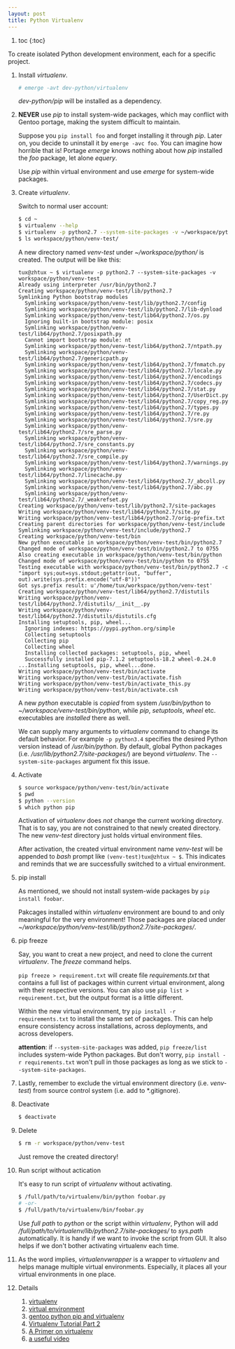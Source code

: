 ```yaml
---
layout: post
title: Python Virtualenv
---
```


1. toc
{:toc}

To create isolated Python development environment, each for a specific project.

1. Install *virtualenv*.

   ```bash
   # emerge -avt dev-python/virtualenv
   ```
   
   *dev-python/pip* will be installed as a dependency.
2. **NEVER** use *pip* to install system-wide packages, which may conflict with Gentoo portage, making the system difficult to maintain.

   Suppose you `pip install foo` and forget installing it through *pip*. Later on, you decide to uninstall it by `emerge -avc foo`. You can imagine how horrible that is! Portage *emerge* knows nothing about how *pip* installed the *foo* package, let alone *equery*.

   Use *pip* within virtual environment and use *emerge* for system-wide packages.
3. Create *virtualenv*.

   Switch to normal user account:

   ```bash
   $ cd ~
   $ virtualenv --help
   $ virtualenv -p python2.7 --system-site-packages -v ~/workspace/python/venv-test
   $ ls workspace/python/venv-test/
   ```
   
   A new directory named *venv-test* under *~/workspace/python/* is created. The output will be like this:

   ```
   tux@zhtux ~ $ virtualenv -p python2.7 --system-site-packages -v workspace/python/venv-test
   Already using interpreter /usr/bin/python2.7
   Creating workspace/python/venv-test/lib/python2.7
   Symlinking Python bootstrap modules
     Symlinking workspace/python/venv-test/lib/python2.7/config
     Symlinking workspace/python/venv-test/lib/python2.7/lib-dynload
     Symlinking workspace/python/venv-test/lib64/python2.7/os.py
     Ignoring built-in bootstrap module: posix
     Symlinking workspace/python/venv-test/lib64/python2.7/posixpath.py
     Cannot import bootstrap module: nt
     Symlinking workspace/python/venv-test/lib64/python2.7/ntpath.py
     Symlinking workspace/python/venv-test/lib64/python2.7/genericpath.py
     Symlinking workspace/python/venv-test/lib64/python2.7/fnmatch.py
     Symlinking workspace/python/venv-test/lib64/python2.7/locale.py
     Symlinking workspace/python/venv-test/lib64/python2.7/encodings
     Symlinking workspace/python/venv-test/lib64/python2.7/codecs.py
     Symlinking workspace/python/venv-test/lib64/python2.7/stat.py
     Symlinking workspace/python/venv-test/lib64/python2.7/UserDict.py
     Symlinking workspace/python/venv-test/lib64/python2.7/copy_reg.py
     Symlinking workspace/python/venv-test/lib64/python2.7/types.py
     Symlinking workspace/python/venv-test/lib64/python2.7/re.py
     Symlinking workspace/python/venv-test/lib64/python2.7/sre.py
     Symlinking workspace/python/venv-test/lib64/python2.7/sre_parse.py
     Symlinking workspace/python/venv-test/lib64/python2.7/sre_constants.py
     Symlinking workspace/python/venv-test/lib64/python2.7/sre_compile.py
     Symlinking workspace/python/venv-test/lib64/python2.7/warnings.py
     Symlinking workspace/python/venv-test/lib64/python2.7/linecache.py
     Symlinking workspace/python/venv-test/lib64/python2.7/_abcoll.py
     Symlinking workspace/python/venv-test/lib64/python2.7/abc.py
     Symlinking workspace/python/venv-test/lib64/python2.7/_weakrefset.py
   Creating workspace/python/venv-test/lib/python2.7/site-packages
   Writing workspace/python/venv-test/lib64/python2.7/site.py
   Writing workspace/python/venv-test/lib64/python2.7/orig-prefix.txt
   Creating parent directories for workspace/python/venv-test/include
   Symlinking workspace/python/venv-test/include/python2.7
   Creating workspace/python/venv-test/bin
   New python executable in workspace/python/venv-test/bin/python2.7
   Changed mode of workspace/python/venv-test/bin/python2.7 to 0755
   Also creating executable in workspace/python/venv-test/bin/python
   Changed mode of workspace/python/venv-test/bin/python to 0755
   Testing executable with workspace/python/venv-test/bin/python2.7 -c "import sys;out=sys.stdout;getattr(out, "buffer", out).write(sys.prefix.encode("utf-8"))"
   Got sys.prefix result: u'/home/tux/workspace/python/venv-test'
   Creating workspace/python/venv-test/lib64/python2.7/distutils
   Writing workspace/python/venv-test/lib64/python2.7/distutils/__init__.py
   Writing workspace/python/venv-test/lib64/python2.7/distutils/distutils.cfg
   Installing setuptools, pip, wheel...
     Ignoring indexes: https://pypi.python.org/simple
     Collecting setuptools
     Collecting pip
     Collecting wheel
     Installing collected packages: setuptools, pip, wheel
     Successfully installed pip-7.1.2 setuptools-18.2 wheel-0.24.0
   ...Installing setuptools, pip, wheel...done.
   Writing workspace/python/venv-test/bin/activate
   Writing workspace/python/venv-test/bin/activate.fish
   Writing workspace/python/venv-test/bin/activate_this.py
   Writing workspace/python/venv-test/bin/activate.csh
   ```
   
   A new *python* executable is *copied* from system */usr/bin/python* to *~/workspace/venv-test/bin/python*, while *pip*, *setuptools*, *wheel* etc. executables are *installed* there as well.

   We can supply many arguments to *virtualenv* command to change its default behavior. For example `-p python3.4` specifies the desired Python version instead of */usr/bin/python*. By default, global Python packages (i.e. */usr/lib/python2.7/site-packages/*) are beyond *virtualenv*. The `--system-site-packages` argument fix this issue.
3. Activate

   ```bash
   $ source workspace/python/venv-test/bin/activate
   $ pwd
   $ python --version
   $ which python pip
   ```

   Activation of *virtualenv* does *not* change the current working directory. That is to say, you are not constrained to that newly created directory. The new *venv-test* directory just holds virtual environment files.

   After activation, the created virtual environment name *venv-test* will be appended to *bash* prompt like `(venv-test)tux@zhtux ~ $`. This indicates and reminds that we are successfully switched to a virtual environment.
4. pip install

   As mentioned, we should not install system-wide packages by `pip install foobar`.

   Pakcages installed within *virtualenv* environment are bound to and only meaningful for the very environment! Those packages are placed under *~/workspace/python/venv-test/lib/python2.7/site-packages/*.
5. pip freeze

   Say, you want to creat a new project, and need to clone the current *virtualenv*. The *freeze* command helps.

   `pip freeze > requirement.txt` will  create file *requirements.txt* that contains a full list of packages within current virtual environment, along with their respective versions.  You can also use `pip list > requirement.txt`, but the output format is a little different.

   Within the new virtual environment, try `pip install -r requirements.txt` to install the same set of packages. This can help ensure consistency across installations, across deployments, and across developers.

   **attention**: if `--system-site-packages` was added, `pip freeze/list` includes system-wide Python packages. But don't worry, `pip install -r requirements.txt` won't pull in those packages as long as we stick to `--system-site-packages`.
6. Lastly, remember to exclude the virtual environment directory (i.e. *venv-test*) from source control system (i.e. add to *.gitignore).
7. Deactivate

   ```bash
   $ deactivate
   ```
   
8. Delete

   ```bash
   $ rm -r workspace/python/venv-test
   ```
   
   Just remove the created directory!
9. Run script without actication

   It's easy to run script of *virtualenv* without activating.

   ```bash
   $ /full/path/to/virtualenv/bin/python foobar.py
   # -or-
   $ /full/path/to/virtualenv/bin/foobar.py
   ```

   Use *full path* to *python* or the script within *virtualenv*, Python will add */full/path/to/virtualenv/lib/python2.7/site-packages/* to *sys.path* automatically. It is handy if we want to invoke the script from GUI. It also helps if we don't bother activating virtualenv each time.
1. As the word implies, *virtualenvwrapper* is a wrapper to *virtualenv* and helps manage multiple virtual environments. Especially, it places all your virtual environments in one place.
2. Details
   1. [virtualenv](https://virtualenv.pypa.io/en/latest/)
   2. [virtual environment](http://docs.python-guide.org/en/latest/dev/virtualenvs/)
   3. [gentoo python pip and virtualenv](http://blog.samuelololol.org/2013/10/how-python-pip-and-virtualenv-go-along.html)
   4. [Virtualenv Tutorial Part 2](http://www.simononsoftware.com/virtualenv-tutorial-part-2/)
   5. [A Primer on virtualenv](http://iamzed.com/2009/05/07/a-primer-on-virtualenv/)
   6. [a useful video](http://showmedo.com/videotutorials/video?name=2910000&fromSeriesID=291)
